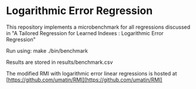 # Logarithmic Error Regression
This repository implements a microbenchmark for all regressions discussed in "A Tailored Regression for Learned Indexes : Logarithmic Error Regression"

Run using:
make
./bin/benchmark

Results are stored in results/benchmark.csv

The modified RMI with logarithmic error linear regressions is hosted at [https://github.com/umatin/RMI](https://github.com/umatin/RMI)